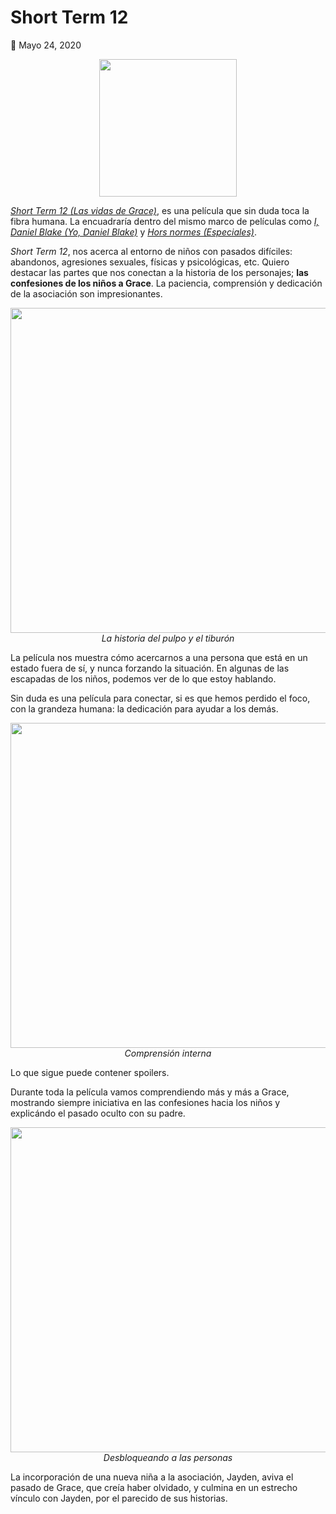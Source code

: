 # Short Term 12

📅 Mayo 24, 2020

<p align="center">
  <img src="https://i.ibb.co/swbLkf9/short-term-12-4.jpg" width="220">
</p>

[*Short Term 12 (Las vidas de Grace)*](https://www.imdb.com/title/tt2370248/), es una película que sin duda toca la fibra humana. La encuadraría dentro del mismo marco de películas como [*I, Daniel Blake (Yo, Daniel Blake)*](https://www.imdb.com/title/tt5168192) y [*Hors normes (Especiales)*](https://www.imdb.com/title/tt8655470). 

*Short Term 12*, nos acerca al entorno de niños con pasados difíciles: abandonos, agresiones sexuales, físicas y psicológicas, etc. Quiero destacar las partes que nos conectan a la historia de los personajes; **las confesiones de los niños a Grace**. La paciencia, comprensión y dedicación de la asociación son impresionantes. 

<p align="center">
  <img class="Post__image" src="https://i.ibb.co/QdtY14K/short-term-12-2.jpg" width="520">
    <br/>
   <i class="Image__annotation">La historia del pulpo y el tiburón</i>
</p>

La película nos muestra cómo acercarnos a una persona que está en un estado fuera de sí, y nunca forzando la situación. En algunas de las escapadas de los niños, podemos ver de lo que estoy hablando.

Sin duda es una película para conectar, si es que hemos perdido el foco, con la grandeza humana: la dedicación para ayudar a los demás. 

<p align="center">
  <img class="Post__image" src="https://i.ibb.co/G3XcgW7/short-term-12-3.jpg" width="520">
   <br/>
    <i class="Image__annotation">Comprensión interna</i>
</p>

Lo que sigue puede contener spoilers.

Durante toda la película vamos comprendiendo más y más a Grace, mostrando siempre iniciativa en las confesiones hacia los niños y explicándo el pasado oculto con su padre.

<p align="center">
  <img class="Post__image" src="https://i.ibb.co/PG6m454/short-term-12-1.jpg" width="520">
   <br/>
   <i class="Image__annotation">Desbloqueando a las personas</i>
</p>

La incorporación de una nueva niña a la asociación, Jayden, aviva el pasado de Grace, que creía haber olvidado, y culmina en un estrecho vínculo con Jayden, por el parecido de sus historias. 

